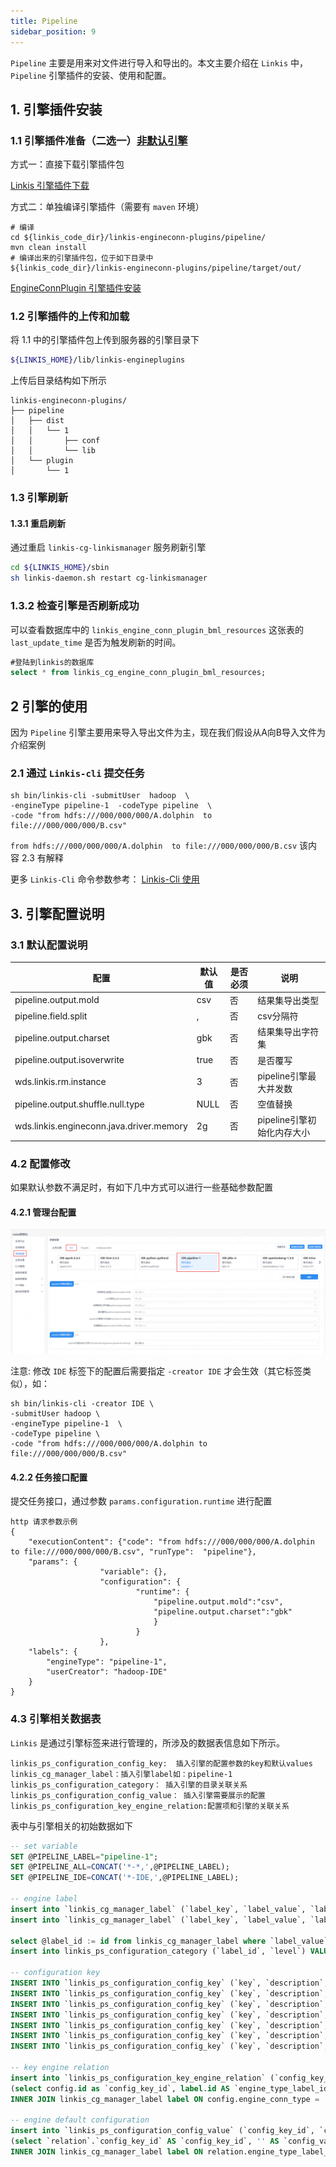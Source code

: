 ```yaml
---
title: Pipeline
sidebar_position: 9
---
```

`Pipeline` 主要是用来对文件进行导入和导出的。本文主要介绍在 `Linkis` 中， `Pipeline` 引擎插件的安装、使用和配置。

## 1. 引擎插件安装

### 1.1 引擎插件准备（二选一）[非默认引擎](./overview.md)

方式一：直接下载引擎插件包

[Linkis 引擎插件下载](https://linkis.apache.org/zh-CN/blog/2022/04/15/how-to-download-engineconn-plugin)

方式二：单独编译引擎插件（需要有 `maven` 环境）

```
# 编译
cd ${linkis_code_dir}/linkis-engineconn-plugins/pipeline/
mvn clean install
# 编译出来的引擎插件包，位于如下目录中
${linkis_code_dir}/linkis-engineconn-plugins/pipeline/target/out/
```
[EngineConnPlugin 引擎插件安装](../deployment/install-engineconn.md)

### 1.2 引擎插件的上传和加载

将 1.1 中的引擎插件包上传到服务器的引擎目录下
```bash 
${LINKIS_HOME}/lib/linkis-engineplugins
```
上传后目录结构如下所示
```
linkis-engineconn-plugins/
├── pipeline
│   ├── dist
│   │   └── 1
│   │       ├── conf
│   │       └── lib
│   └── plugin
│       └── 1
```
### 1.3 引擎刷新

#### 1.3.1 重启刷新
通过重启 `linkis-cg-linkismanager` 服务刷新引擎
```bash
cd ${LINKIS_HOME}/sbin
sh linkis-daemon.sh restart cg-linkismanager
```

### 1.3.2 检查引擎是否刷新成功
可以查看数据库中的 `linkis_engine_conn_plugin_bml_resources` 这张表的 `last_update_time` 是否为触发刷新的时间。

```sql
#登陆到linkis的数据库 
select * from linkis_cg_engine_conn_plugin_bml_resources;
```

## 2 引擎的使用

因为 `Pipeline` 引擎主要用来导入导出文件为主，现在我们假设从A向B导入文件为介绍案例

### 2.1 通过 `Linkis-cli` 提交任务

```shell
sh bin/linkis-cli -submitUser  hadoop  \
-engineType pipeline-1  -codeType pipeline  \
-code "from hdfs:///000/000/000/A.dolphin  to file:///000/000/000/B.csv"
```
`from hdfs:///000/000/000/A.dolphin  to file:///000/000/000/B.csv` 该内容 2.3 有解释

更多 `Linkis-Cli` 命令参数参考： [Linkis-Cli 使用](../user-guide/linkiscli-manual.md)

## 3. 引擎配置说明

### 3.1 默认配置说明

| 配置                     | 默认值          |是否必须    | 说明                                     |
| ------------------------ | ------------------- | ---|---------------------------------------- |
| pipeline.output.mold        | csv    |否  |结果集导出类型 |
| pipeline.field.split        | ,            |否  | csv分隔符 |
| pipeline.output.charset       | gbk    |否              | 结果集导出字符集                 |
| pipeline.output.isoverwrite       | true       |否           | 是否覆写                  |
| wds.linkis.rm.instance     | 3       |否        | pipeline引擎最大并发数        |
| pipeline.output.shuffle.null.type | NULL          |否     | 空值替换 |
| wds.linkis.engineconn.java.driver.memory | 2g   |否  | pipeline引擎初始化内存大小  |

### 4.2 配置修改
如果默认参数不满足时，有如下几中方式可以进行一些基础参数配置

#### 4.2.1 管理台配置

![](./images/pipeline-conf.png)

注意: 修改 `IDE` 标签下的配置后需要指定 `-creator IDE` 才会生效（其它标签类似），如：

```shell
sh bin/linkis-cli -creator IDE \
-submitUser hadoop \
-engineType pipeline-1  \
-codeType pipeline \
-code "from hdfs:///000/000/000/A.dolphin to file:///000/000/000/B.csv"
```

#### 4.2.2 任务接口配置
提交任务接口，通过参数 `params.configuration.runtime` 进行配置

```shell
http 请求参数示例 
{
    "executionContent": {"code": "from hdfs:///000/000/000/A.dolphin to file:///000/000/000/B.csv", "runType":  "pipeline"},
    "params": {
                    "variable": {},
                    "configuration": {
                            "runtime": {
                                "pipeline.output.mold":"csv",
                                "pipeline.output.charset":"gbk"
                                }
                            }
                    },
    "labels": {
        "engineType": "pipeline-1",
        "userCreator": "hadoop-IDE"
    }
}
```

### 4.3 引擎相关数据表

`Linkis` 是通过引擎标签来进行管理的，所涉及的数据表信息如下所示。

```
linkis_ps_configuration_config_key:  插入引擎的配置参数的key和默认values
linkis_cg_manager_label：插入引擎label如：pipeline-1
linkis_ps_configuration_category： 插入引擎的目录关联关系
linkis_ps_configuration_config_value： 插入引擎需要展示的配置
linkis_ps_configuration_key_engine_relation:配置项和引擎的关联关系
```

表中与引擎相关的初始数据如下

```sql
-- set variable
SET @PIPELINE_LABEL="pipeline-1";
SET @PIPELINE_ALL=CONCAT('*-*,',@PIPELINE_LABEL);
SET @PIPELINE_IDE=CONCAT('*-IDE,',@PIPELINE_LABEL);

-- engine label
insert into `linkis_cg_manager_label` (`label_key`, `label_value`, `label_feature`, `label_value_size`, `update_time`, `create_time`) VALUES ('combined_userCreator_engineType', @PIPELINE_ALL, 'OPTIONAL', 2, now(), now());
insert into `linkis_cg_manager_label` (`label_key`, `label_value`, `label_feature`, `label_value_size`, `update_time`, `create_time`) VALUES ('combined_userCreator_engineType', @PIPELINE_IDE, 'OPTIONAL', 2, now(), now());

select @label_id := id from linkis_cg_manager_label where `label_value` = @PIPELINE_IDE;
insert into linkis_ps_configuration_category (`label_id`, `level`) VALUES (@label_id, 2);

-- configuration key
INSERT INTO `linkis_ps_configuration_config_key` (`key`, `description`, `name`, `default_value`, `validate_type`, `validate_range`, `is_hidden`, `is_advanced`, `level`, `treeName`, `engine_conn_type`) VALUES ('pipeline.output.mold', '取值范围：csv或excel', '结果集导出类型','csv', 'OFT', '[\"csv\",\"excel\"]', '0', '0', '1', 'pipeline引擎设置', 'pipeline');
INSERT INTO `linkis_ps_configuration_config_key` (`key`, `description`, `name`, `default_value`, `validate_type`, `validate_range`, `is_hidden`, `is_advanced`, `level`, `treeName`, `engine_conn_type`) VALUES ('pipeline.field.split', '取值范围：，或\\t', 'csv分隔符',',', 'OFT', '[\",\",\"\\\\t\"]', '0', '0', '1', 'pipeline引擎设置', 'pipeline');
INSERT INTO `linkis_ps_configuration_config_key` (`key`, `description`, `name`, `default_value`, `validate_type`, `validate_range`, `is_hidden`, `is_advanced`, `level`, `treeName`, `engine_conn_type`) VALUES ('pipeline.output.charset', '取值范围：utf-8或gbk', '结果集导出字符集','gbk', 'OFT', '[\"utf-8\",\"gbk\"]', '0', '0', '1', 'pipeline引擎设置', 'pipeline');
INSERT INTO `linkis_ps_configuration_config_key` (`key`, `description`, `name`, `default_value`, `validate_type`, `validate_range`, `is_hidden`, `is_advanced`, `level`, `treeName`, `engine_conn_type`) VALUES ('pipeline.output.isoverwrite', '取值范围：true或false', '是否覆写','true', 'OFT', '[\"true\",\"false\"]', '0', '0', '1', 'pipeline引擎设置', 'pipeline');
INSERT INTO `linkis_ps_configuration_config_key` (`key`, `description`, `name`, `default_value`, `validate_type`, `validate_range`, `is_hidden`, `is_advanced`, `level`, `treeName`, `engine_conn_type`) VALUES ('wds.linkis.rm.instance', '范围：1-3，单位：个', 'pipeline引擎最大并发数','3', 'NumInterval', '[1,3]', '0', '0', '1', 'pipeline引擎设置', 'pipeline');
INSERT INTO `linkis_ps_configuration_config_key` (`key`, `description`, `name`, `default_value`, `validate_type`, `validate_range`, `is_hidden`, `is_advanced`, `level`, `treeName`, `engine_conn_type`) VALUES ('wds.linkis.engineconn.java.driver.memory', '取值范围：1-10，单位：G', 'pipeline引擎初始化内存大小','2g', 'Regex', '^([1-9]|10)(G|g)$', '0', '0', '1', 'pipeline资源设置', 'pipeline');
INSERT INTO `linkis_ps_configuration_config_key` (`key`, `description`, `name`, `default_value`, `validate_type`, `validate_range`, `is_hidden`, `is_advanced`, `level`, `treeName`, `engine_conn_type`) VALUES ('pipeline.output.shuffle.null.type', '取值范围：NULL或者BLANK', '空值替换','NULL', 'OFT', '[\"NULL\",\"BLANK\"]', '0', '0', '1', 'pipeline引擎设置', 'pipeline');

-- key engine relation
insert into `linkis_ps_configuration_key_engine_relation` (`config_key_id`, `engine_type_label_id`)
(select config.id as `config_key_id`, label.id AS `engine_type_label_id` FROM linkis_ps_configuration_config_key config
INNER JOIN linkis_cg_manager_label label ON config.engine_conn_type = 'pipeline' and label_value = @PIPELINE_ALL);

-- engine default configuration
insert into `linkis_ps_configuration_config_value` (`config_key_id`, `config_value`, `config_label_id`)
(select `relation`.`config_key_id` AS `config_key_id`, '' AS `config_value`, `relation`.`engine_type_label_id` AS `config_label_id` FROM linkis_ps_configuration_key_engine_relation relation
INNER JOIN linkis_cg_manager_label label ON relation.engine_type_label_id = label.id AND label.label_value = @PIPELINE_ALL);

```
